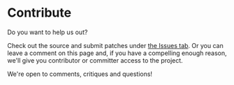 # Contribute #

Do you want to help us out?

Check out the source and submit patches under [the Issues tab](http://code.google.com/p/kindling/issues/list). Or you can leave a comment on this page and, if you have a compelling enough reason, we'll give you contributor or committer access to the project.

We're open to comments, critiques and questions!